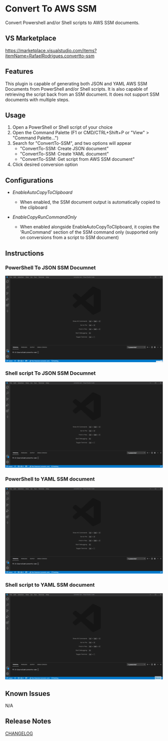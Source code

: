 # Convert To AWS SSM

Convert Powershell and/or Shell scripts to AWS SSM documents.

## VS Marketplace

<https://marketplace.visualstudio.com/items?itemName=RafaelRodrigues.convertto-ssm>

## Features

This plugin is capable of generating both JSON and YAML AWS SSM Documents from PowerShell and/or Shell scripts.
It is also capable of retrieving the script back from an SSM document.
It does not support SSM documents with multiple steps.

## Usage

1. Open a PowerShell or Shell script of your choice
2. Open the Command Palette (F1 or CMD/CTRL+Shift+P or "View" > "Command Palette...")
3. Search for "ConvertTo-SSM", and two options will appear
    - "ConvertTo-SSM: Create JSON document"
    - "ConvertTo-SSM: Create YAML document"
    - "ConvertTo-SSM: Get script from AWS SSM document"
4. Click desired conversion option

## Configurations

- *EnableAutoCopyToClipboard*
    - When enabled, the SSM document output is automatically copied to the clipboard

- *EnableCopyRunCommandOnly*
    - When enabled alongside EnableAutoCopyToClipboard, it copies the 'RunCommand' section of the SSM command only (supported only on conversions from a script to SSM document)

## Instructions

### PowerShell To JSON SSM Documnet

![PowerShell to Json](./gifs/ConvertPowerShellToJson.gif)

### Shell script To JSON SSM Documnet

![Shell to Json](./gifs/ConvertShellToJson.gif)

### PowerShell to YAML SSM document

![PowerShell to Json](./gifs/ConvertPowerShellToYaml.gif)

### Shell script to YAML SSM document

![Shell to Json](./gifs/ConvertShellToYaml.gif)

## Known Issues

N/A

## Release Notes

[CHANGELOG](./CHANGELOG.md)


